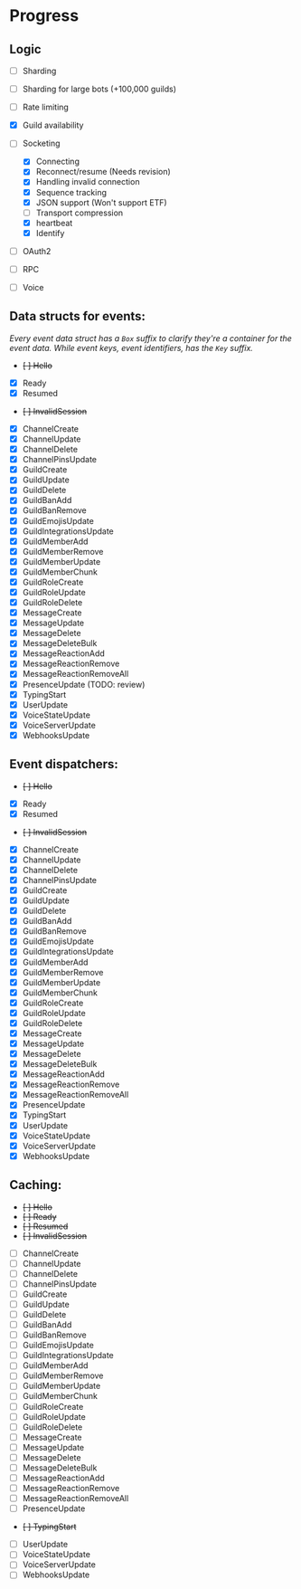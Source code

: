 # Progress

## Logic

- [ ] Sharding
- [ ] Sharding for large bots (+100,000 guilds)
- [ ] Rate limiting
- [x] Guild availability
- [ ] Socketing

  - [x] Connecting
  - [x] Reconnect/resume (Needs revision)
  - [x] Handling invalid connection
  - [x] Sequence tracking
  - [x] JSON support (Won't support ETF)
  - [ ] Transport compression
  - [x] heartbeat
  - [x] Identify

- [ ] OAuth2

- [ ] RPC

- [ ] Voice

## Data structs for events:

_Every event data struct has a `Box` suffix to clarify they're a container for the event data._ _While event keys, event identifiers, has the `Key` suffix._

- ~~[ ] Hello~~
- [x] Ready
- [x] Resumed
- ~~[ ] InvalidSession~~
- [x] ChannelCreate
- [x] ChannelUpdate
- [x] ChannelDelete
- [x] ChannelPinsUpdate
- [x] GuildCreate
- [x] GuildUpdate
- [x] GuildDelete
- [x] GuildBanAdd
- [x] GuildBanRemove
- [x] GuildEmojisUpdate
- [x] GuildIntegrationsUpdate
- [x] GuildMemberAdd
- [x] GuildMemberRemove
- [x] GuildMemberUpdate
- [x] GuildMemberChunk
- [x] GuildRoleCreate
- [x] GuildRoleUpdate
- [x] GuildRoleDelete
- [x] MessageCreate
- [x] MessageUpdate
- [x] MessageDelete
- [x] MessageDeleteBulk
- [x] MessageReactionAdd
- [x] MessageReactionRemove
- [x] MessageReactionRemoveAll
- [x] PresenceUpdate (TODO: review)
- [x] TypingStart
- [x] UserUpdate
- [x] VoiceStateUpdate
- [x] VoiceServerUpdate
- [x] WebhooksUpdate

## Event dispatchers:

- ~~[ ] Hello~~
- [x] Ready
- [x] Resumed
- ~~[ ] InvalidSession~~
- [x] ChannelCreate
- [x] ChannelUpdate
- [x] ChannelDelete
- [x] ChannelPinsUpdate
- [x] GuildCreate
- [x] GuildUpdate
- [x] GuildDelete
- [x] GuildBanAdd
- [x] GuildBanRemove
- [x] GuildEmojisUpdate
- [x] GuildIntegrationsUpdate
- [x] GuildMemberAdd
- [x] GuildMemberRemove
- [x] GuildMemberUpdate
- [x] GuildMemberChunk
- [x] GuildRoleCreate
- [x] GuildRoleUpdate
- [x] GuildRoleDelete
- [x] MessageCreate
- [x] MessageUpdate
- [x] MessageDelete
- [x] MessageDeleteBulk
- [x] MessageReactionAdd
- [x] MessageReactionRemove
- [x] MessageReactionRemoveAll
- [x] PresenceUpdate
- [x] TypingStart
- [x] UserUpdate
- [x] VoiceStateUpdate
- [x] VoiceServerUpdate
- [x] WebhooksUpdate

## Caching:

- ~~[ ] Hello~~
- ~~[ ] Ready~~
- ~~[ ] Resumed~~
- ~~[ ] InvalidSession~~
- [ ] ChannelCreate
- [ ] ChannelUpdate
- [ ] ChannelDelete
- [ ] ChannelPinsUpdate
- [ ] GuildCreate
- [ ] GuildUpdate
- [ ] GuildDelete
- [ ] GuildBanAdd
- [ ] GuildBanRemove
- [ ] GuildEmojisUpdate
- [ ] GuildIntegrationsUpdate
- [ ] GuildMemberAdd
- [ ] GuildMemberRemove
- [ ] GuildMemberUpdate
- [ ] GuildMemberChunk
- [ ] GuildRoleCreate
- [ ] GuildRoleUpdate
- [ ] GuildRoleDelete
- [ ] MessageCreate
- [ ] MessageUpdate
- [ ] MessageDelete
- [ ] MessageDeleteBulk
- [ ] MessageReactionAdd
- [ ] MessageReactionRemove
- [ ] MessageReactionRemoveAll
- [ ] PresenceUpdate
- ~~[ ] TypingStart~~
- [ ] UserUpdate
- [ ] VoiceStateUpdate
- [ ] VoiceServerUpdate
- [ ] WebhooksUpdate
